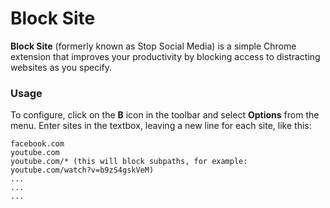 # Block Site

**Block Site** (formerly known as Stop Social Media) is a simple Chrome extension that improves your productivity by blocking access to distracting websites as you specify.

### Usage

To configure, click on the **B** icon in the toolbar and select **Options** from the menu. Enter sites in the textbox, leaving a new line for each site, like this:
```
facebook.com
youtube.com
youtube.com/* (this will block subpaths, for example: youtube.com/watch?v=b9zS4gskVeM)
...
...
...
```
